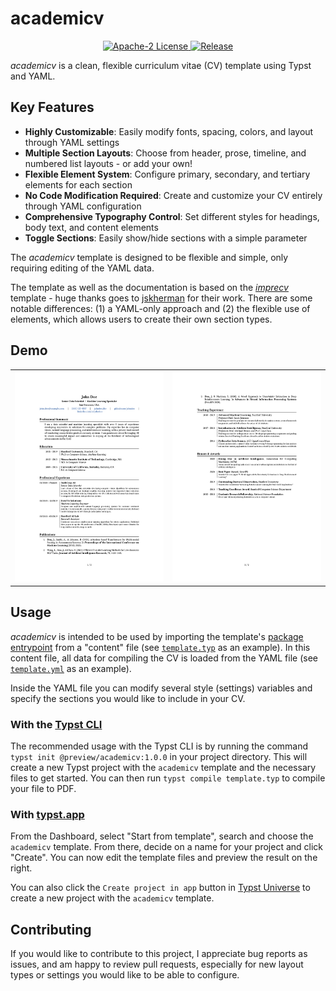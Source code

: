 # academicv

<p align="center">
 <a href="LICENSE">
   <img alt="Apache-2 License" src="https://img.shields.io/badge/license-Apache%202-brightgreen"/>
 </a>
 <a href="https://github.com/roaldarbol/academicv/releases">
   <img alt="Release" src="https://img.shields.io/github/v/release/roaldarbol/academicv"/>
 </a>
</p>

*academicv* is a clean, flexible curriculum vitae (CV) template using Typst and YAML.

## Key Features

- **Highly Customizable**: Easily modify fonts, spacing, colors, and layout through YAML settings
- **Multiple Section Layouts**: Choose from header, prose, timeline, and numbered list layouts - or add your own!
- **Flexible Element System**: Configure primary, secondary, and tertiary elements for each section
- **No Code Modification Required**: Create and customize your CV entirely through YAML configuration
- **Comprehensive Typography Control**: Set different styles for headings, body text, and content elements
- **Toggle Sections**: Easily show/hide sections with a simple parameter

The *academicv* template is designed to be flexible and simple, only requiring editing of the YAML data.

The template as well as the documentation is based on the [*imprecv*](https://github.com/jskherman/imprecv) template - huge thanks goes to [jskherman](https://go.jskherman.com/) for their work. There are some notable differences: (1) a YAML-only approach and (2) the flexible use of elements, which allows users to create their own section types.

## Demo

<table cellspacing="0" style="border-collapse: collapse !important; border-spacing: 0 !important;">
<tr>
 <td>
  <img src="https://github.com/roaldarbol/academicv/raw/main/assets/thumbnail_1.png" alt="Sample CV Page 1">
 </td>
 <td>
  <img src="https://github.com/roaldarbol/academicv/raw/main/assets/thumbnail_2.png" alt="Sample CV Page 2">
 </td>
</tr>
</table>

## Usage

*academicv* is intended to be used by importing the template's [package entrypoint](cv.typ) from a "content" file (see [`template.typ`](template/template.typ) as an example).
In this content file, all data for compiling the CV is loaded from the YAML file (see [`template.yml`](template/template.yml) as an example).

Inside the YAML file you can modify several style (settings) variables and specify the sections you would like to include in your CV.

### With the [Typst CLI](https://github.com/typst/typst)

The recommended usage with the Typst CLI is by running the command `typst init @preview/academicv:1.0.0` in your project directory.
This will create a new Typst project with the `academicv` template and the necessary files to get started.
You can then run `typst compile template.typ` to compile your file to PDF.

### With [typst.app](https://typst.app)

From the Dashboard, select "Start from template", search and choose the `academicv` template.
From there, decide on a name for your project and click "Create".
You can now edit the template files and preview the result on the right.

You can also click the `Create project in app` button in [Typst Universe](https://typst.app/universe/package/academicv) to create a new project with the `academicv` template.

## Contributing
If you would like to contribute to this project, I appreciate bug reports as issues, and am happy to review pull requests, especially for new layout types or settings you would like to be able to configure.